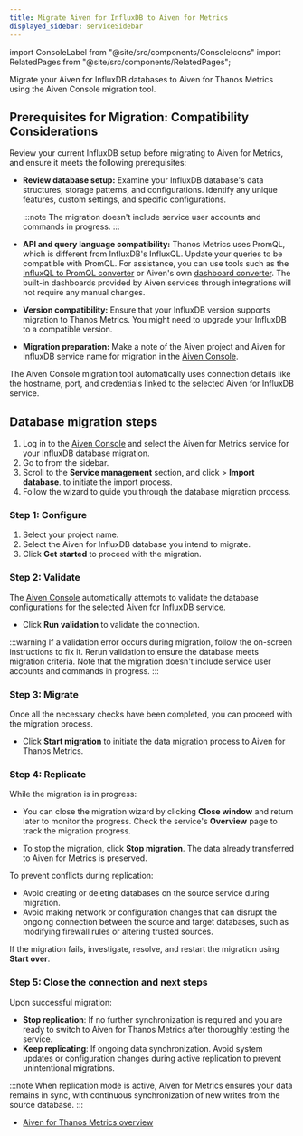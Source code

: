 ```yaml
---
title: Migrate Aiven for InfluxDB to Aiven for Metrics
displayed_sidebar: serviceSidebar
---
```


import ConsoleLabel from "@site/src/components/ConsoleIcons"
import RelatedPages from "@site/src/components/RelatedPages";

Migrate your Aiven for InfluxDB databases to Aiven for Thanos Metrics using the Aiven Console migration tool.

## Prerequisites for Migration: Compatibility Considerations

Review your current InfluxDB setup before migrating to Aiven for Metrics, and ensure it
meets the following prerequisites:

- **Review database setup:** Examine your InfluxDB database's data structures, storage
  patterns, and configurations. Identify any unique features, custom settings, and
  specific configurations.

  :::note
  The migration doesn't include service user accounts and commands in progress.
  :::

- **API and query language compatibility:** Thanos Metrics uses PromQL, which is
  different from InfluxDB's InfluxQL. Update your queries to be compatible with PromQL.
  For assistance, you can use tools such as the
  [InfluxQL to PromQL converter](https://github.com/logzio/influxql-to-promql-converter)
  or Aiven's own [dashboard converter](https://github.com/Aiven-Open/influxql-to-m3-dashboard-converter).
  The built-in dashboards provided by Aiven services through integrations will not
  require any manual changes.
- **Version compatibility:** Ensure that your InfluxDB version supports migration to
  Thanos Metrics. You might need to upgrade your InfluxDB to a compatible version.
- **Migration preparation:** Make a note of the Aiven project and Aiven for InfluxDB
  service name for migration in the [Aiven Console](https://console.aiven.io/).

The Aiven Console migration tool automatically uses
connection details like the hostname, port, and credentials linked to the selected
Aiven for InfluxDB service.

## Database migration steps

1. Log in to the [Aiven Console](https://console.aiven.io/) and select
   the Aiven for Metrics service for your InfluxDB database migration.
1. Go to <ConsoleLabel name="service settings"/> from the sidebar.
1. Scroll to the **Service management** section, and
   click <ConsoleLabel name="actions"/> > **Import database**.
   to initiate the import process.
1. Follow the wizard to guide you through the database migration process.

### Step 1: Configure

1. Select your project name.
1. Select the Aiven for InfluxDB database
   you intend to migrate.
1. Click **Get started** to proceed with the migration.

### Step 2: Validate

The [Aiven Console](https://console.aiven.io/) automatically
attempts to validate the database configurations for the selected Aiven
for InfluxDB service.

- Click **Run validation** to validate the connection.

:::warning
If a validation error occurs during migration, follow the on-screen
instructions to fix it. Rerun validation to ensure the database meets
migration criteria. Note that the migration doesn't include service
user accounts and commands in progress.
:::

### Step 3: Migrate

Once all the necessary checks have been completed, you can
proceed with the migration process.

- Click **Start migration** to initiate the data migration process to
  Aiven for Thanos Metrics.

### Step 4: Replicate

While the migration is in progress:

- You can close the migration wizard by clicking **Close window** and
  return later to monitor the progress. Check the service's **Overview** page to track
  the migration progress.

- To stop the migration, click **Stop migration**. The data already transferred
  to Aiven for Metrics is preserved.

To prevent conflicts during replication:

- Avoid creating or deleting databases on the source service during migration.
- Avoid making network or configuration changes that can disrupt
  the ongoing connection between the source and target databases,
  such as modifying firewall rules or altering trusted sources.

If the migration fails, investigate, resolve, and restart the
migration using **Start over**.

### Step 5: Close the connection and next steps

Upon successful migration:

- **Stop replication**: If no further synchronization is required and
  you are ready to switch to Aiven for Thanos Metrics after thoroughly
  testing the service.
- **Keep replicating**: If ongoing data synchronization. Avoid system updates or
  configuration changes during active replication to prevent unintentional migrations.

:::note
When replication mode is active, Aiven for Metrics ensures your data remains in sync,
with continuous synchronization of new writes from the source database.
:::

<RelatedPages/>

- [Aiven for Thanos Metrics overview](/docs/products/metrics)
